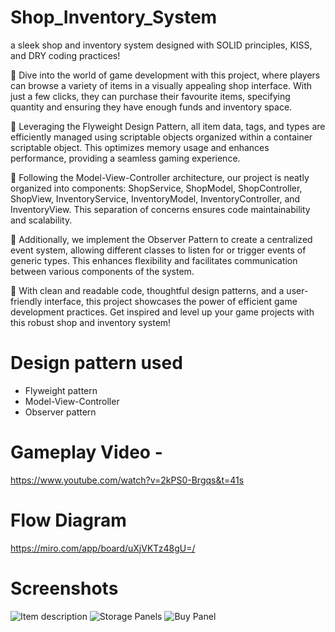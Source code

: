 # Shop_Inventory_System
a sleek shop and inventory system designed with SOLID principles, KISS, and DRY coding practices!

🛒 Dive into the world of game development with this project, where players can browse a variety of items in a visually appealing shop interface. With just a few clicks, they can purchase their favourite items, specifying quantity and ensuring they have enough funds and 
inventory space.

🧩 Leveraging the Flyweight Design Pattern, all item data, tags, and types are efficiently managed using scriptable objects organized within a container scriptable object. This optimizes memory usage and enhances performance, providing a seamless gaming experience.

🔄 Following the Model-View-Controller architecture, our project is neatly organized into components: ShopService, ShopModel, ShopController, ShopView, InventoryService, InventoryModel, InventoryController, and InventoryView. This separation of concerns ensures code maintainability and scalability.

👀 Additionally, we implement the Observer Pattern to create a centralized event system, allowing different classes to listen for or trigger events of generic types. This enhances flexibility and facilitates communication between various components of the system.

🚀 With clean and readable code, thoughtful design patterns, and a user-friendly interface, this project showcases the power of efficient game development practices. Get inspired and level up your game projects with this robust shop and inventory system!

# Design pattern used
- Flyweight pattern
- Model-View-Controller
- Observer pattern

# Gameplay Video -
https://www.youtube.com/watch?v=2kPS0-Brgqs&t=41s

# Flow Diagram
https://miro.com/app/board/uXjVKTz48gU=/

# Screenshots
![Item description](https://github.com/YsKhan61/Shop_Inventory_System/assets/30847550/cdb44511-5678-4a88-8971-b992a1ceabda)
![Storage Panels](https://github.com/YsKhan61/Shop_Inventory_System/assets/30847550/bc6adfa9-54fe-40c9-b043-f2007f422c30)
![Buy Panel](https://github.com/YsKhan61/Shop_Inventory_System/assets/30847550/47fa296e-ef35-4aac-92e3-cb6a3f8296c7)

